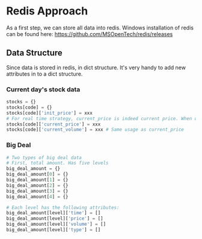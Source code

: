 # Redis Approach
As a first step, we can store all data into redis.
Windows installation of redis can be found here:
https://github.com/MSOpenTech/redis/releases

## Data Structure
Since data is stored in redis, in dict structure. It's very handy to add new attributes in to a dict structure.
### Current day's stock data
```python
stocks = {}
stocks[code] = {}
stocks[code]['init_price'] = xxx
# For real time strategy, current_price is indeed current price. When used for whold day analysis, current_price is the end price
stocks[code]['current_price'] = xxx 
stocks[code]['current_volume'] = xxx # Same usage as current_price
```
### Big Deal
```python
# Two types of big deal data
# First, total amount. Has five levels
big_deal_amount = {}
big_deal_amount[0] = {}
big_deal_amount[1] = {}
big_deal_amount[2] = {}
big_deal_amount[3] = {}
big_deal_amount[4] = {}

# Each level has the following attributes:
big_deal_amount[level]['time'] = []
big_deal_amount[level]['price'] = []
big_deal_amount[level]['volume'] = []
big_deal_amount[level]['type'] = []
```


